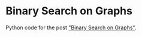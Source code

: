 # Binary Search on Graphs

Python code for the post ["Binary Search on Graphs"](https://jeremykun.com/?p=20322).
